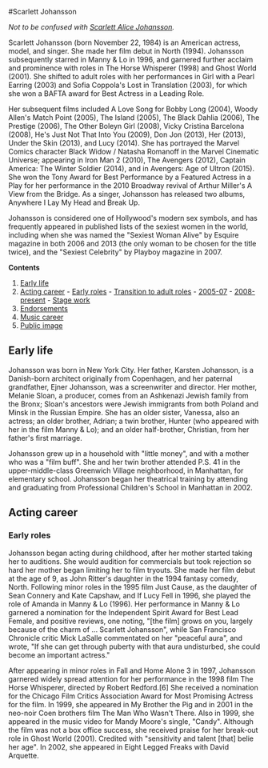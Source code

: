 #Scarlett Johansson

*Not to be confused with [Scarlett Alice Johansson](#).*

Scarlett Johansson (born November 22, 1984) is an American actress, model, and singer. She made her film debut in North (1994). Johansson subsequently starred in Manny & Lo in 1996, and garnered further acclaim and prominence with roles in The Horse Whisperer (1998) and Ghost World (2001). She shifted to adult roles with her performances in Girl with a Pearl Earring (2003) and Sofia Coppola's Lost in Translation (2003), for which she won a BAFTA award for Best Actress in a Leading Role.

Her subsequent films included A Love Song for Bobby Long (2004), Woody Allen's Match Point (2005), The Island (2005), The Black Dahlia (2006), The Prestige (2006), The Other Boleyn Girl (2008), Vicky Cristina Barcelona (2008), He's Just Not That Into You (2009), Don Jon (2013), Her (2013), Under the Skin (2013), and Lucy (2014). She has portrayed the Marvel Comics character Black Widow / Natasha Romanoff in the Marvel Cinematic Universe; appearing in Iron Man 2 (2010), The Avengers (2012), Captain America: The Winter Soldier (2014), and in Avengers: Age of Ultron (2015). She won the Tony Award for Best Performance by a Featured Actress in a Play for her performance in the 2010 Broadway revival of Arthur Miller's A View from the Bridge. As a singer, Johansson has released two albums, Anywhere I Lay My Head and Break Up.

Johansson is considered one of Hollywood's modern sex symbols, and has frequently appeared in published lists of the sexiest women in the world, including when she was named the "Sexiest Woman Alive" by Esquire magazine in both 2006 and 2013 (the only woman to be chosen for the title twice), and the "Sexiest Celebrity" by Playboy magazine in 2007.

**Contents**

  1. [Early life](#Early_life)
  2. [Acting career](#Acting_career)
    - [Early roles](#Acting_career_Early_roles)
	- [Transition to adult roles](#)
	- [2005-07](#)
	- [2008-present](#)
    - [Stage work](#)
  3. [Endorsements](#)
  4. [Music career](#)
  5. [Public image](#)

## <a name="Early_life">Early life</a>
Johansson was born in New York City. Her father, Karsten Johansson, is a Danish-born architect originally from Copenhagen, and her paternal grandfather, Ejner Johansson, was a screenwriter and director. Her mother, Melanie Sloan, a producer, comes from an Ashkenazi Jewish family from the Bronx; Sloan's ancestors were Jewish immigrants from both Poland and Minsk in the Russian Empire. She has an older sister, Vanessa, also an actress; an older brother, Adrian; a twin brother, Hunter (who appeared with her in the film Manny & Lo); and an older half-brother, Christian, from her father's first marriage.

Johansson grew up in a household with "little money", and with a mother who was a "film buff". She and her twin brother attended P.S. 41 in the upper-middle-class Greenwich Village neighborhood, in Manhattan, for elementary school. Johansson began her theatrical training by attending and graduating from Professional Children's School in Manhattan in 2002.

## <a name="Acting_career">Acting career</a>

### <a name="Acting_career_Early_roles">Early roles</a>
Johansson began acting during childhood, after her mother started taking her to auditions. She would audition for commercials but took rejection so hard her mother began limiting her to film tryouts. She made her film debut at the age of 9, as John Ritter's daughter in the 1994 fantasy comedy, North. Following minor roles in the 1995 film Just Cause, as the daughter of Sean Connery and Kate Capshaw, and If Lucy Fell in 1996, she played the role of Amanda in Manny & Lo (1996). Her performance in Manny & Lo garnered a nomination for the Independent Spirit Award for Best Lead Female, and positive reviews, one noting, "[the film] grows on you, largely because of the charm of ... Scarlett Johansson", while San Francisco Chronicle critic Mick LaSalle commentated on her "peaceful aura", and wrote, "If she can get through puberty with that aura undisturbed, she could become an important actress."

After appearing in minor roles in Fall and Home Alone 3 in 1997, Johansson garnered widely spread attention for her performance in the 1998 film The Horse Whisperer, directed by Robert Redford.[6] She received a nomination for the Chicago Film Critics Association Award for Most Promising Actress for the film. In 1999, she appeared in My Brother the Pig and in 2001 in the neo-noir Coen brothers film The Man Who Wasn't There. Also in 1999, she appeared in the music video for Mandy Moore's single, "Candy". Although the film was not a box office success, she received praise for her break-out role in Ghost World (2001). Credited with "sensitivity and talent [that] belie her age". In 2002, she appeared in Eight Legged Freaks with David Arquette.
